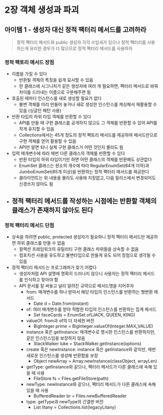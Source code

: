# 2장 객체 생성과 파괴

## 아이템 1 - 생성자 대신 정적 팩터리 메서드를 고려하라

> 정적 팩터리 메서드와 public 생성자 각각 쓰임새가 있으나 정적 팩터리를 사용하는게 유리한 경우가 더 많으므로
> 정적 팩터리 메서드를 사용하자

### 정적 팩토리 메서드 장점

- 이름을 가질 수 있다
  - 반환될 객체의 특징을 쉽게 묘사할 수 있음
  - 한 클래스에 시그니처가 같은 생성자에 여러 개 필요하면, 팩터리 메서드로 바꿔 차이를 드러내는 이름으로 구분해주면 됨
- 호출된 때마다 인스턴스를 새로 생성할 필요가 없다
  - 불변 객체를 미리 만들어 놓거나 새로 생성한 인스턴스를 캐싱해서 재활용할 수 있음 (싱글턴 패턴 사용)
- 반환 타입의 하위 타입 객체를 반환할 수 있다
  - API를 만들 때 구현 클래스를 공개하지 않고도 그 객체를 반환할 수 있어 API를 작게 유지할 수 있음
  - Collections에서는 45개 정도의 정적 팩토리 메서드를 제공하여 메서드만으로 구현 객체를 얻어 활용할 수 있음
  - API만 알면 되니 실제 구현 클래스가 어떤 것인지 몰라도 됨
- 입력 매개변수에 따라 매번 다른 클래스의 객체를 반환할 수 있다
  - 반환 타입의 하위 타입이기만 하면 어떤 클래스의 객체를 반환해도 상관없다
  - EnumSet 클래스는 원소의 개수에 따라 RegularEnumSet(64개 이하)과 JumboEnumSet(65개 이상)을 반환하는 정적 팩터리 메서드를 제공한다
  - 클라이언트는 위 내용을 몰라도 사용에 지장없고, 다음 릴리스에서 변경되어도 신경쓰지 않아도 됨
- 정적 팩터리 메서드를 작성하는 시점에는 반환할 객체의 클래스가 존재하지 않아도 된다 
  - 

### 정적 팩터리 메서드 단점

- 상속을 하려면 public, protected 생성자가 필요하니 정적 팩터리 메서드만 제공하면 하위 클래스를 만들 수 없음
  - 컬렉션 프레임워크의 유틸리티 구현 클래스 따위들을 상속할 수 없음
  - 컴포지션 사용을 유도하고 불변타입으로 만들게 유도 되어 장점으로 생각될 수 있음
- 정적 팩터리 메서드는 프로그래머가 찾기 어렵다
  - 생성자처럼 API 설명에 명확히 드러나지 않으니 사용자는 정적 팩터리 메서드를 인식하고 찾아야 함
  - API 문서를 잘 써놓고 널리 알려진 규약으로 메서드명을 지어주자
    - from: 매개변수를 하나 받아서 해당 타입의 인스턴스를 반환하는 형변환 메서드
      - Date d = Date.from(instant)
    - of: 여러 매개변수를 받아 적합한 타입의 인스턴스를 반환하는 집계 메서드
      - Set<Rank> faceCards = EnumSet.of(JACK, QUEEN, KING)
    - valueOf: from과 of의 더 자세한 버전
      - BigInteger prime = BigInteger.valueOf(Integer.MAX_VALUE)
    - instance 혹은 getInstance: 매개변수로 명시한 인스턴스를 반환하지만, 같은 인스턴스임을 보장하지 않음
      - StackWalker luke = StackWalker.getInstance(options)
    - create 혹은 newInstance: instance 혹은 getInstance와 같지만, 매번 새로운 인스턴스를 생성해 반환함을 보장
      - Object newArray = Array.newInstance(classObject, arrayLen)
    - getType: getInstance와 같으나, 팩터리 메서드가 다른 클래스에 속해 있을 때 사용
      - FileStore fs = Files.getFileStore(path)
    - newType: newInstance와 같으나, 팩터리 메서드가 다른 클래스에 속해 있을 때 사용
      - BufferedReader br = Files.newBufferedReader
    - type: getType과 newType의 간결한 버전
      - List<Complaint> litany = Collections.list(legacyLitany)

